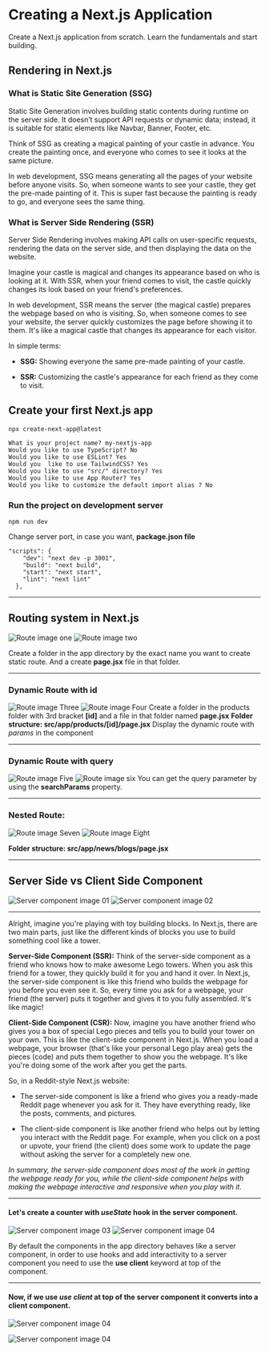 # Creating a Next.js Application

Create a Next.js application from scratch. Learn the fundamentals and start building.

## Rendering in Next.js

### What is Static Site Generation (SSG)

Static Site Generation involves building static contents during runtime on the server side. It doesn’t support API requests or dynamic data; instead, it is suitable for static elements like Navbar, Banner, Footer, etc.

Think of SSG as creating a magical painting of your castle in advance. You create the painting once, and everyone who comes to see it looks at the same picture.

In web development, SSG means generating all the pages of your website before anyone visits. So, when someone wants to see your castle, they get the pre-made painting of it. This is super fast because the painting is ready to go, and everyone sees the same thing.

### What is Server Side Rendering (SSR)

Server Side Rendering involves making API calls on user-specific requests, rendering the data on the server side, and then displaying the data on the website.

Imagine your castle is magical and changes its appearance based on who is looking at it. With SSR, when your friend comes to visit, the castle quickly changes its look based on your friend's preferences.

In web development, SSR means the server (the magical castle) prepares the webpage based on who is visiting. So, when someone comes to see your website, the server quickly customizes the page before showing it to them. It's like a magical castle that changes its appearance for each visitor.

In simple terms:

- **SSG:** Showing everyone the same pre-made painting of your castle.
  
- **SSR:** Customizing the castle's appearance for each friend as they come to visit.

## Create your first Next.js app
```
npx create-next-app@latest

What is your project name? my-nextjs-app
Would you like to use TypeScript? No
Would you like to use ESLint? Yes
Would you  like to use TailwindCSS? Yes
Would you like to use "src/" directory? Yes
Would you like to use App Router? Yes
Would you like to customize the default import alias ? No
```

### Run the project on development server
```
npm run dev
```

Change server port, in case you want, **package.json file**

```
"scripts": {
    "dev": "next dev -p 3001",
    "build": "next build",
    "start": "next start",
    "lint": "next lint"
  },
```
---
## Routing system in Next.js

![Route image one](https://raw.githubusercontent.com/justJubair/get-started-with-next.js/main/src/assets/route01.png)
![Route image two](https://raw.githubusercontent.com/justJubair/get-started-with-next.js/main/src/assets/route02.png)

Create a folder in the app directory by the exact name you want to create static route. And a create **page.jsx** file in that folder.

---
### Dynamic Route with id
![Route image Three](https://raw.githubusercontent.com/justJubair/get-started-with-next.js/main/src/assets/route03.png)
![Route image Four](https://raw.githubusercontent.com/justJubair/get-started-with-next.js/main/src/assets/route04.png)
Create a folder in the products folder with 3rd bracket **[id]** and a file in that folder named **page.jsx**
**Folder structure: src/app/products/[id]/page.jsx**
Display the dynamic route with *params* in the component

---
### Dynamic Route with query
![Route image Five](https://raw.githubusercontent.com/justJubair/get-started-with-next.js/main/src/assets/route05.png)
![Route image six](https://raw.githubusercontent.com/justJubair/get-started-with-next.js/main/src/assets/route06.png)
You can get the query parameter by using the **searchParams** property.

---
### Nested Route:
![Route image Seven](https://raw.githubusercontent.com/justJubair/get-started-with-next.js/main/src/assets/route07.png)
![Route image Eight](https://raw.githubusercontent.com/justJubair/get-started-with-next.js/main/src/assets/route08.png)

**Folder structure: src/app/news/blogs/page.jsx**

---
## Server Side vs Client Side Component
![Server component image 01](https://raw.githubusercontent.com/justJubair/get-started-with-next.js/main/src/assets/serverComponent01.png)
![Server component image 02](https://raw.githubusercontent.com/justJubair/get-started-with-next.js/main/src/assets/serverComponent02.png)

---
Alright, imagine you're playing with toy building blocks. In Next.js, there are two main parts, just like the different kinds of blocks you use to build something cool like a tower.

**Server-Side Component (SSR):**
Think of the server-side component as a friend who knows how to make awesome Lego towers. When you ask this friend for a tower, they quickly build it for you and hand it over. In Next.js, the server-side component is like this friend who builds the webpage for you before you even see it. So, every time you ask for a webpage, your friend (the server) puts it together and gives it to you fully assembled. It's like magic!

**Client-Side Component (CSR):**
Now, imagine you have another friend who gives you a box of special Lego pieces and tells you to build your tower on your own. This is like the client-side component in Next.js. When you load a webpage, your browser (that's like your personal Lego play area) gets the pieces (code) and puts them together to show you the webpage. It's like you're doing some of the work after you get the parts.

So, in a Reddit-style Next.js website:

- The server-side component is like a friend who gives you a ready-made Reddit page whenever you ask for it. They have everything ready, like the posts, comments, and pictures.

- The client-side component is like another friend who helps out by letting you interact with the Reddit page. For example, when you click on a post or upvote, your friend (the client) does some work to update the page without asking the server for a completely new one.

*In summary, the server-side component does most of the work in getting the webpage ready for you, while the client-side component helps with making the webpage interactive and responsive when you play with it.*

---
#### Let's create a counter with *useState* hook in the server component. 
![Server component image 03](https://raw.githubusercontent.com/justJubair/get-started-with-next.js/main/src/assets/serverComponent03.png)
![Server component image 04](https://raw.githubusercontent.com/justJubair/get-started-with-next.js/main/src/assets/serverComponent04.png)

By default the components in the app directory behaves like a server component, in order to use hooks and add interactivity to a server component you need to use the **use client** keyword at top of the component.

---
#### Now, if we use *use client* at top of the server component it converts into a client component.
![Server component image 04](https://raw.githubusercontent.com/justJubair/get-started-with-next.js/main/src/assets/serverComponent05.png)

![Server component image 04](https://raw.githubusercontent.com/justJubair/get-started-with-next.js/main/src/assets/serverComponent06.png)



